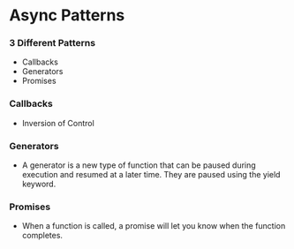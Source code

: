 # Async Patterns

### 3 Different Patterns
  - Callbacks
  - Generators
  - Promises

### Callbacks
  - Inversion of Control

### Generators
  - A generator is a new type of function that can be paused during execution and resumed at a later time. They are paused using the yield keyword.

### Promises
  - When a function is called, a promise will let you know when the function completes.